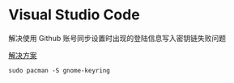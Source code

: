 # Visual Studio Code

解决使用 Github 账号同步设置时出现的登陆信息写入密钥链失败问题

[解决方案](https://github.com/microsoft/vscode/issues/92972#issuecomment-625751232)

```
sudo pacman -S gnome-keyring
```
